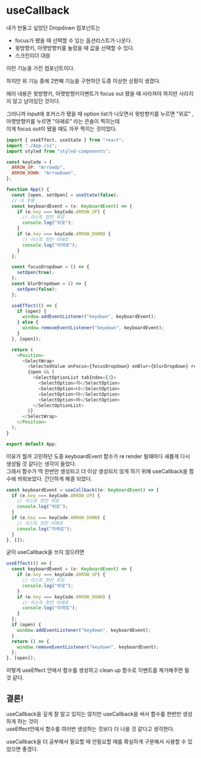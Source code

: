 # useCallback

내가 만둘고 싶었던 Dropdown 컴포넌트는

- focus가 됐을 때 선택할 수 있는 옵션리스트가 나온다.
- 윗방향키, 아랫방향키를 눌렀을 때 값을 선택할 수 있다.
- 스크린리더 대응

이런 기능을 가진 컴포넌트이다.

하지만 위 기능 중에 2번째 기능을 구현하던 도중 이상한 상황이 생겼다.

에러 내용은 윗방향키, 아랫방향키이벤트가 focus out 됐을 때 사라져야 하지만 사라지지 않고 남아있던 것이다.

그러니까 input에 포커스가 됐을 때 option list가 나오면서 윗방향키를 누르면 "위로" , 아랫방향키를 누르면 "아래로" 라는 콘솔이 찍히는데  
이게 focus out이 됐을 때도 자꾸 찍히는 것이었다.

```javascript
import { useEffect, useState } from "react";
import "./App.css";
import styled from "styled-components";

const keyCode = {
  ARROW_UP: "ArrowUp",
  ARROW_DOWN: "ArrowDown",
};

function App() {
  const [open, setOpen] = useState(false);
  // 이 부분
  const keyboardEvent = (e: KeyboardEvent) => {
    if (e.key === keyCode.ARROW_UP) {
      // 리스트 한칸 위로
      console.log("위로");
    }
    if (e.key === keyCode.ARROW_DOWN) {
      // 리스트 한칸 아래로
      console.log("아래로");
    }
  };

  const focusDropdown = () => {
    setOpen(true);
  };
  const blurDropdown = () => {
    setOpen(false);
  };

  useEffect(() => {
    if (open) {
      window.addEventListener("keydown", keyboardEvent);
    } else {
      window.removeEventListener("keydown", keyboardEvent);
    }
  }, [open]);

  return (
    <Position>
      <SelectWrap>
        <SelectedValue onFocus={focusDropdown} onBlur={blurDropdown} readOnly />
        {open && (
          <SelectOptionList tabIndex={3}>
            <SelectOption>가</SelectOption>
            <SelectOption>나</SelectOption>
            <SelectOption>다</SelectOption>
            <SelectOption>라</SelectOption>
          </SelectOptionList>
        )}
      </SelectWrap>
    </Position>
  );
}

export default App;
```

이유가 뭘까 고민하던 도중 keyboardEvent 함수가 re render 될때마다 새롭게 다시 생성될 것 같다는 생각이 들었다.  
그래서 함수가 딱 한번만 생성되고 더 이상 생성되지 않게 하기 위해 useCallback을 함수에 씌워보았다.
간단하게 해결 되었다.

```javascript
const keyboardEvent = useCallback((e: KeyboardEvent) => {
  if (e.key === keyCode.ARROW_UP) {
    // 리스트 한칸 위로
    console.log("위로");
  }
  if (e.key === keyCode.ARROW_DOWN) {
    // 리스트 한칸 아래로
    console.log("아래로");
  }
}, []);
```

굳이 useCallback을 쓰지 않으려면

```javascript
useEffect(() => {
  const keyboardEvent = (e: KeyboardEvent) => {
    if (e.key === keyCode.ARROW_UP) {
      // 리스트 한칸 위로
      console.log("위로");
    }
    if (e.key === keyCode.ARROW_DOWN) {
      // 리스트 한칸 아래로
      console.log("아래로");
    }
  };
  if (open) {
    window.addEventListener("keydown", keyboardEvent);
  }
  return () => {
    window.removeEventListener("keydown", keyboardEvent);
  };
}, [open]);
```

이렇게 useEffect 안에서 함수를 생성하고 clean up 함수로 이벤트를 제거해주면 될 것 같다.

## 결론!

useCallback을 깊게 잘 알고 있지는 않지만 useCallback을 써서 함수를 한번만 생성하게 하는 것이  
useEffect안에서 함수를 여러번 생성하는 것보다 더 나을 것 같다고 생각한다.

useCallback을 더 공부해서 필요할 때 안필요할 때를 확실하게 구분해서 사용할 수 있었으면 좋겠다.
